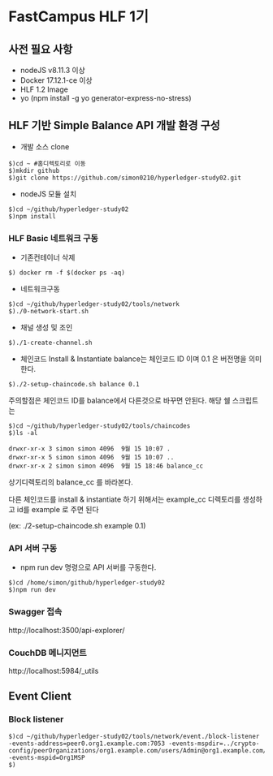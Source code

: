# FastCampus HLF 1기 
## 사전 필요 사항 ##
* nodeJS v8.11.3 이상
* Docker 17.12.1-ce 이상
* HLF 1.2 Image
* yo (npm install -g yo generator-express-no-stress) 

## HLF 기반 Simple Balance API 개발 환경 구성
* 개발 소스 clone
```
$)cd ~ #홈디렉토리로 이동
$)mkdir github
$)git clone https://github.com/simon0210/hyperledger-study02.git
```
* nodeJS 모듈 설치
```
$)cd ~/github/hyperledger-study02
$)npm install
```

### HLF Basic 네트워크 구동

* 기존컨테이너 삭제
```
$) docker rm -f $(docker ps -aq)
```

* 네트워크구동
```
$)cd ~/github/hyperledger-study02/tools/network
$)./0-network-start.sh
```

* 채널 생성 및 조인
```
$)./1-create-channel.sh
```
* 체인코드 Install & Instantiate balance는 체인코드 ID 이며 0.1 은 버전명을 의미한다.
```
$)./2-setup-chaincode.sh balance 0.1
```
주의할점은 체인코드 ID를 balance에서 다른것으로 바꾸면 안된다. 해당 쉘 스크립트는  

```
$)cd ~/github/hyperledger-study02/tools/chaincodes
$)ls -al

drwxr-xr-x 3 simon simon 4096  9월 15 10:07 .
drwxr-xr-x 5 simon simon 4096  9월 15 10:07 ..
drwxr-xr-x 2 simon simon 4096  9월 15 18:46 balance_cc
```
상기디렉토리의 balance_cc 를 바라본다. 

다른 체인코드를 install & instantiate 하기 위해서는 example_cc 디렉토리를 생성하고 id를 example 로 주면 된다

(ex: ./2-setup-chaincode.sh example 0.1)

### API 서버 구동
* npm run dev 명령으로 API 서버를 구동한다.
```
$)cd /home/simon/github/hyperledger-study02
$)npm run dev
```

### Swagger 접속
http://localhost:3500/api-explorer/

### CouchDB 메니지먼트 
http://localhost:5984/_utils

## Event Client
### Block listener
```
$)cd ~/github/hyperledger-study02/tools/network/event./block-listener -events-address=peer0.org1.example.com:7053 -events-mspdir=../crypto-config/peerOrganizations/org1.example.com/users/Admin@org1.example.com/msp -events-mspid=Org1MSP
$)
```
